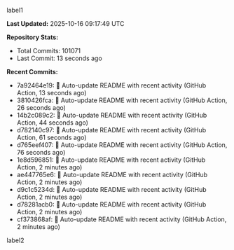 
label1 
<!-- ACTIVITY_START -->
**Last Updated:** 2025-10-16 09:17:49 UTC

**Repository Stats:**
- Total Commits: 101071
- Last Commit: 13 seconds ago

**Recent Commits:**
- 7a92464e19: 🤖 Auto-update README with recent activity (GitHub Action, 13 seconds ago)
- 3810426fca: 🤖 Auto-update README with recent activity (GitHub Action, 26 seconds ago)
- 14b2c089c2: 🤖 Auto-update README with recent activity (GitHub Action, 44 seconds ago)
- d782140c97: 🤖 Auto-update README with recent activity (GitHub Action, 61 seconds ago)
- d765eef407: 🤖 Auto-update README with recent activity (GitHub Action, 76 seconds ago)
- 1e8d596851: 🤖 Auto-update README with recent activity (GitHub Action, 2 minutes ago)
- ae447765e6: 🤖 Auto-update README with recent activity (GitHub Action, 2 minutes ago)
- d9c1c5234d: 🤖 Auto-update README with recent activity (GitHub Action, 2 minutes ago)
- d78281acb0: 🤖 Auto-update README with recent activity (GitHub Action, 2 minutes ago)
- cf373868af: 🤖 Auto-update README with recent activity (GitHub Action, 2 minutes ago)
<!-- ACTIVITY_END -->

label2
